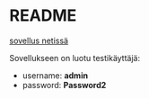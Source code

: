 # README
[sovellus netissä](https://frosty-cherry-6848.fly.dev/)

Sovellukseen on luotu testikäyttäjä:
- username: **admin**
- password: **Password2**
